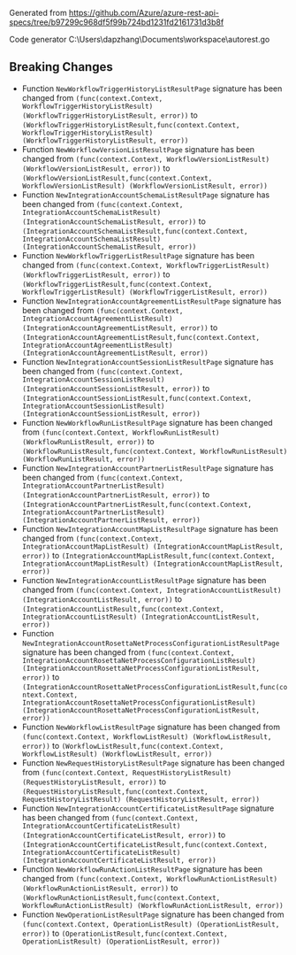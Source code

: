
Generated from https://github.com/Azure/azure-rest-api-specs/tree/b97299c968df5f99b724bd1231fd2161731d3b8f

Code generator C:\Users\dapzhang\Documents\workspace\autorest.go

## Breaking Changes

- Function `NewWorkflowTriggerHistoryListResultPage` signature has been changed from `(func(context.Context, WorkflowTriggerHistoryListResult) (WorkflowTriggerHistoryListResult, error))` to `(WorkflowTriggerHistoryListResult,func(context.Context, WorkflowTriggerHistoryListResult) (WorkflowTriggerHistoryListResult, error))`
- Function `NewWorkflowVersionListResultPage` signature has been changed from `(func(context.Context, WorkflowVersionListResult) (WorkflowVersionListResult, error))` to `(WorkflowVersionListResult,func(context.Context, WorkflowVersionListResult) (WorkflowVersionListResult, error))`
- Function `NewIntegrationAccountSchemaListResultPage` signature has been changed from `(func(context.Context, IntegrationAccountSchemaListResult) (IntegrationAccountSchemaListResult, error))` to `(IntegrationAccountSchemaListResult,func(context.Context, IntegrationAccountSchemaListResult) (IntegrationAccountSchemaListResult, error))`
- Function `NewWorkflowTriggerListResultPage` signature has been changed from `(func(context.Context, WorkflowTriggerListResult) (WorkflowTriggerListResult, error))` to `(WorkflowTriggerListResult,func(context.Context, WorkflowTriggerListResult) (WorkflowTriggerListResult, error))`
- Function `NewIntegrationAccountAgreementListResultPage` signature has been changed from `(func(context.Context, IntegrationAccountAgreementListResult) (IntegrationAccountAgreementListResult, error))` to `(IntegrationAccountAgreementListResult,func(context.Context, IntegrationAccountAgreementListResult) (IntegrationAccountAgreementListResult, error))`
- Function `NewIntegrationAccountSessionListResultPage` signature has been changed from `(func(context.Context, IntegrationAccountSessionListResult) (IntegrationAccountSessionListResult, error))` to `(IntegrationAccountSessionListResult,func(context.Context, IntegrationAccountSessionListResult) (IntegrationAccountSessionListResult, error))`
- Function `NewWorkflowRunListResultPage` signature has been changed from `(func(context.Context, WorkflowRunListResult) (WorkflowRunListResult, error))` to `(WorkflowRunListResult,func(context.Context, WorkflowRunListResult) (WorkflowRunListResult, error))`
- Function `NewIntegrationAccountPartnerListResultPage` signature has been changed from `(func(context.Context, IntegrationAccountPartnerListResult) (IntegrationAccountPartnerListResult, error))` to `(IntegrationAccountPartnerListResult,func(context.Context, IntegrationAccountPartnerListResult) (IntegrationAccountPartnerListResult, error))`
- Function `NewIntegrationAccountMapListResultPage` signature has been changed from `(func(context.Context, IntegrationAccountMapListResult) (IntegrationAccountMapListResult, error))` to `(IntegrationAccountMapListResult,func(context.Context, IntegrationAccountMapListResult) (IntegrationAccountMapListResult, error))`
- Function `NewIntegrationAccountListResultPage` signature has been changed from `(func(context.Context, IntegrationAccountListResult) (IntegrationAccountListResult, error))` to `(IntegrationAccountListResult,func(context.Context, IntegrationAccountListResult) (IntegrationAccountListResult, error))`
- Function `NewIntegrationAccountRosettaNetProcessConfigurationListResultPage` signature has been changed from `(func(context.Context, IntegrationAccountRosettaNetProcessConfigurationListResult) (IntegrationAccountRosettaNetProcessConfigurationListResult, error))` to `(IntegrationAccountRosettaNetProcessConfigurationListResult,func(context.Context, IntegrationAccountRosettaNetProcessConfigurationListResult) (IntegrationAccountRosettaNetProcessConfigurationListResult, error))`
- Function `NewWorkflowListResultPage` signature has been changed from `(func(context.Context, WorkflowListResult) (WorkflowListResult, error))` to `(WorkflowListResult,func(context.Context, WorkflowListResult) (WorkflowListResult, error))`
- Function `NewRequestHistoryListResultPage` signature has been changed from `(func(context.Context, RequestHistoryListResult) (RequestHistoryListResult, error))` to `(RequestHistoryListResult,func(context.Context, RequestHistoryListResult) (RequestHistoryListResult, error))`
- Function `NewIntegrationAccountCertificateListResultPage` signature has been changed from `(func(context.Context, IntegrationAccountCertificateListResult) (IntegrationAccountCertificateListResult, error))` to `(IntegrationAccountCertificateListResult,func(context.Context, IntegrationAccountCertificateListResult) (IntegrationAccountCertificateListResult, error))`
- Function `NewWorkflowRunActionListResultPage` signature has been changed from `(func(context.Context, WorkflowRunActionListResult) (WorkflowRunActionListResult, error))` to `(WorkflowRunActionListResult,func(context.Context, WorkflowRunActionListResult) (WorkflowRunActionListResult, error))`
- Function `NewOperationListResultPage` signature has been changed from `(func(context.Context, OperationListResult) (OperationListResult, error))` to `(OperationListResult,func(context.Context, OperationListResult) (OperationListResult, error))`

